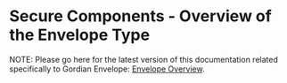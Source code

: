 # Secure Components - Overview of the Envelope Type

NOTE: Please go here for the latest version of this documentation related specifically to Gordian Envelope: [Envelope Overview](https://blockchaincommons.github.io/BCSwiftEnvelope/documentation/envelope/overview).
